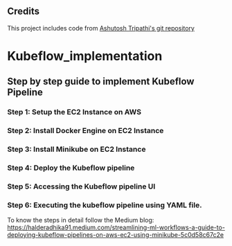 ## Credits
This project includes code from [Ashutosh Tripathi's git repository](https://github.dev/TripathiAshutosh/shared-documents/blob/main/kf-pipeline.ipynb)

# Kubeflow_implementation
## Step by step guide to implement Kubeflow Pipeline
### Step 1: Setup the EC2 Instance on AWS 
### Step 2: Install Docker Engine on EC2 Instance
### Step 3: Install Minikube on EC2 Instance
### Step 4: Deploy the Kubeflow pipeline
### Step 5: Accessing the Kubeflow pipeline UI
### Step 6: Executing the kubeflow pipeline using YAML file.


To know the steps in detail follow the Medium blog:
https://halderadhika91.medium.com/streamlining-ml-workflows-a-guide-to-deploying-kubeflow-pipelines-on-aws-ec2-using-minikube-5c0d58c67c2e
